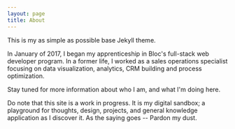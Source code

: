 ```yaml
---
layout: page
title: About
---
```


This is my as simple as possible base Jekyll theme.

In January of 2017, I began my apprenticeship in Bloc's full-stack web developer program. In a former life, I worked as a sales operations specialist focusing on data visualization, analytics, CRM building and process optimization.

Stay tuned for more information about who I am, and what I'm doing here.

Do note that this site is a work in progress. It is my digital sandbox; a playground for thoughts, design, projects, and general knowledge application as I discover it. As the saying goes -- Pardon my dust.